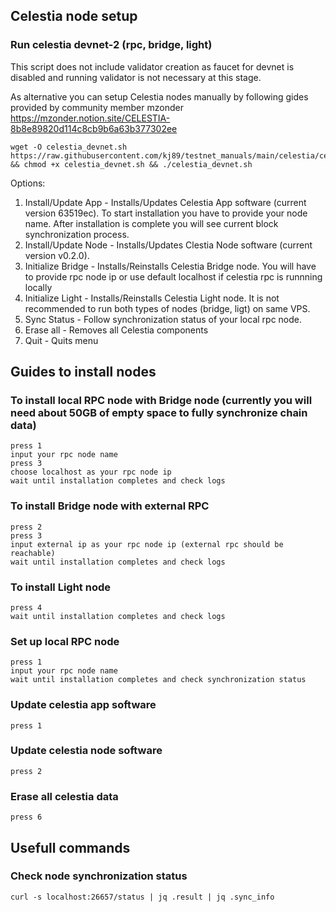 ## Celestia node setup

### Run celestia devnet-2 (rpc, bridge, light)
This script does not include validator creation as faucet for devnet is disabled and running validator is not necessary at this stage.

As alternative you can setup Celestia nodes manually by following gides provided by community member mzonder
https://mzonder.notion.site/CELESTIA-8b8e89820d114c8cb9b6a63b377302ee
```
wget -O celestia_devnet.sh https://raw.githubusercontent.com/kj89/testnet_manuals/main/celestia/celestia_devnet.sh && chmod +x celestia_devnet.sh && ./celestia_devnet.sh
```

Options:

1) Install/Update App - Installs/Updates Celestia App software (current version 63519ec). To start installation you have to provide your node name. After installation is complete you will see current block synchronization process.
2) Install/Update Node - Installs/Updates Clestia Node software (current version v0.2.0). 
3) Initialize Bridge - Installs/Reinstalls Celestia Bridge node. You will have to provide rpc node ip or use default localhost if celestia rpc is runnning locally
4) Initialize Light - Installs/Reinstalls Celestia Light node. It is not recommended to run both types of nodes (bridge, ligt) on same VPS.
5) Sync Status - Follow synchronization status of your local rpc node.
6) Erase all - Removes all Celestia components
7) Quit - Quits menu

## Guides to install nodes

### To install local RPC node with Bridge node (currently you will need about 50GB of empty space to fully synchronize chain data)
```
press 1
input your rpc node name
press 3
choose localhost as your rpc node ip
wait until installation completes and check logs
```

### To install Bridge node with external RPC
```
press 2
press 3
input external ip as your rpc node ip (external rpc should be reachable)
wait until installation completes and check logs
```

### To install Light node
```
press 4
wait until installation completes and check logs
```

### Set up local RPC node
```
press 1
input your rpc node name
wait until installation completes and check synchronization status
```

### Update celestia app software
```
press 1
```

### Update celestia node software
```
press 2
```

### Erase all celestia data
```
press 6
```

## Usefull commands

### Check node synchronization status
```
curl -s localhost:26657/status | jq .result | jq .sync_info
```
